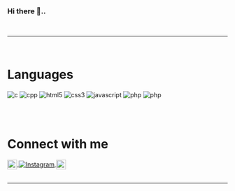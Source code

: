 ### Hi there 👋..
<br>
<hr>
<br>

<h1> Languages</h1>
<div class="techstack" style="align:center">  
   <img align="center" alt="c" width="auto" src="https://img.shields.io/badge/C-00599C?style=for-the-badge&logo=c&logoColor=white" />
   <img align="center" alt="cpp" width="auto" src="https://img.shields.io/badge/C%2B%2B-00599C?style=for-the-badge&logo=c%2B%2B&logoColor=white" />
   <img align="center" alt="html5" width="auto" src="https://img.shields.io/badge/HTML5-E34F26?style=for-the-badge&logo=html5&logoColor=white" />
   <img align="center" alt="css3" width="auto" src="https://img.shields.io/badge/CSS3-1572B6?style=for-the-badge&logo=css3&logoColor=white" />
   <img align="center" alt="javascript" width="auto" src="https://img.shields.io/badge/JavaScript-323330?style=for-the-badge&logo=javascript&logoColor=F7DF1E" />
   <img align="center" alt="php" width="auto" src="https://img.shields.io/badge/PHP-777BB4?style=for-the-badge&logo=php&logoColor=white" />
   <img align="center" alt="php" width="auto" src="https://img.shields.io/badge/PHP-777BB4?style=for-the-badge&logo=php&logoColor=white" />
</div>



<br><br>


<div class="connect">
     <h1> Connect with me</h1>
<a target="_blank" href="https://www.linkedin.com/in/alto-b-puthethu-b864b6251">
  <img align="center" alt="LinkdeIN" width="22px" src="https://cdn.jsdelivr.net/npm/simple-icons@v3/icons/linkedin.svg" />
</a>
<a target="_blank" href="https://www.instagram.com/_fotofreak_/">
  <img align="center" alt="Instagram" width="auto" src="https://img.shields.io/badge/Instagram-E4405F?style=for-the-badge&logo=instagram&logoColor=white" />
</a>
<a target="_blank" href="mailto:altob282@gmail.com">
  <img align="center" alt="Gmail" width="22px" src="https://cdn.jsdelivr.net/npm/simple-icons@v3/icons/gmail.svg"/>
</a>
</div>
<br>
<hr>




<!--
**Alto-b/Alto-b** is a ✨ _special_ ✨ repository because its `README.md` (this file) appears on your GitHub profile.

Here are some ideas to get you started:

- 🔭 I’m currently working on ...
- 🌱 I’m currently learning ...
- 👯 I’m looking to collaborate on ...
- 🤔 I’m looking for help with ...
- 💬 Ask me about ...
- 📫 How to reach me: ...
- 😄 Pronouns: ...
- ⚡ Fun fact: ...
-->


